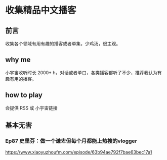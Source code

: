 # 收集精品中文播客

## 前言
收集各个领域有用有趣的播客或者单集，少鸡汤，很主观。

## why me
小宇宙收听时长 2000+ h，对话或者单口，各类播客都听了不少，推荐我认为有趣有用的播客。

## how to play
会提供 RSS 或 小宇宙链接

## 基本无害
### Ep87 史里芬：做一个谦卑但每个月都能上热搜的vlogger
https://www.xiaoyuzhoufm.com/episode/63b94ae792f7bae63bec17a1
